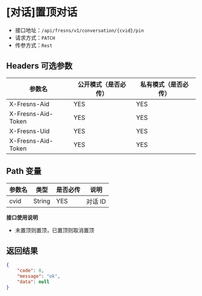 # [对话]置顶对话

- 接口地址：`/api/fresns/v1/conversation/{cvid}/pin`
- 请求方式：`PATCH`
- 传参方式：`Rest`

## Headers 可选参数

| 参数名 | 公开模式（是否必传） | 私有模式（是否必传） |
| --- | --- | --- |
| X-Fresns-Aid | YES | YES |
| X-Fresns-Aid-Token | YES | YES |
| X-Fresns-Uid | YES | YES |
| X-Fresns-Aid-Token | YES | YES |

## Path 变量

| 参数名 | 类型 | 是否必传 | 说明 |
| --- | --- | --- | --- |
| cvid | String | YES | 对话 ID |

**接口使用说明**

- 未置顶则置顶，已置顶则取消置顶

## 返回结果

```json
{
    "code": 0,
    "message": "ok",
    "data": null
}
```
